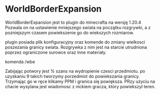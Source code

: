 # WorldBorderExpansion
WorldBorderExpansion jest to plugin do minecrafta na wersję 1.20.4 Pozwala on na ustawienie mniejszego swiata na początku rozgrywki, a z pozniejszym czasem powiekszenie go do wiekszych rozmiarow.

plugin posiada plik konfiguracyjny oraz komende do zmiany wielkosci poszezania granicy swiata. Rozgrywka z nim jest na starcie utrudniona poprzez ograniczone surowce oraz inne materiały.

komenda /wbe

Zabijając potwory jest % szans na wydropienie czesci przedmiotu. po uzyskaniu 9 takich tworzymy porzedmiot do powiekszania granicy. Trzymając go w ręce klikamy PPM i granica się powiększa. PRzy użyciu na chacie wysylana jest wiadomosc z nickiem gracza, który powiekszyl teren.
